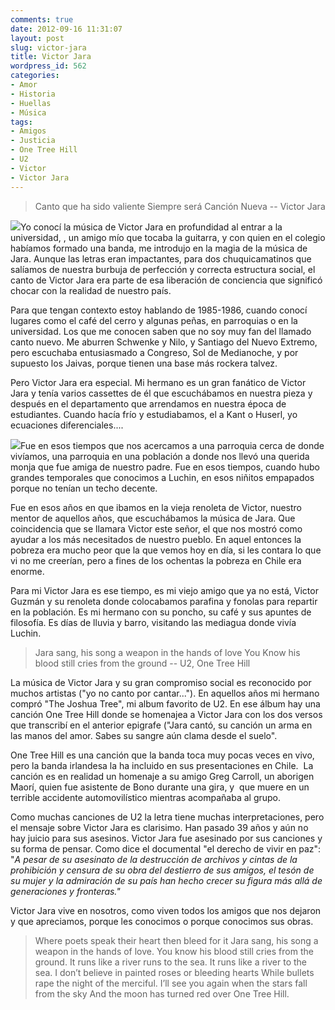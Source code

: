 ```yaml
---
comments: true
date: 2012-09-16 11:31:07
layout: post
slug: victor-jara
title: Victor Jara
wordpress_id: 562
categories:
- Amor
- Historia
- Huellas
- Música
tags:
- Amigos
- Justicia
- One Tree Hill
- U2
- Victor
- Victor Jara
---
```


> 

> 
> Canto que ha sido valiente
Siempre será Canción Nueva
-- Victor Jara
> 
> 





[![](http://www.akarru.org/blog/wp-content/uploads/2012/09/jara.jpg)](http://www.akarru.org/blog/wp-content/uploads/2012/09/jara.jpg)Yo conocí la música de Victor Jara en profundidad al entrar a la universidad, , un amigo mío que tocaba la guitarra, y con quien en el colegio habíamos formado una banda, me introdujo en la magia de la música de Jara. Aunque las letras eran impactantes, para dos chuquicamatinos que salíamos de nuestra burbuja de perfección y correcta estructura social, el canto de Victor Jara era parte de esa liberación de conciencia que significó chocar con la realidad de nuestro país.




Para que tengan contexto estoy hablando de 1985-1986, cuando conocí lugares como el café del cerro y algunas peñas, en parroquias o en la universidad. Los que me conocen saben que no soy muy fan del llamado canto nuevo. Me aburren Schwenke y Nilo, y Santiago del Nuevo Extremo, pero escuchaba entusiasmado a Congreso, Sol de Medianoche, y por supuesto los Jaivas, porque tienen una base más rockera talvez.




Pero Victor Jara era especial. Mi hermano es un gran fanático de Victor Jara y tenía varios cassettes de él que escuchábamos en nuestra pieza y después en el departamento que arrendamos en nuestra época de estudiantes. Cuando hacía frío y estudiabamos, el a Kant o Huserl, yo ecuaciones diferenciales....




[![](http://www.akarru.org/blog/wp-content/uploads/2012/09/renoleta1.png)](http://www.akarru.org/blog/wp-content/uploads/2012/09/renoleta1.png)Fue en esos tiempos que nos acercamos a una parroquia cerca de donde vivíamos, una parroquia en una población a donde nos llevó una querida monja que fue amiga de nuestro padre. Fue en esos tiempos, cuando hubo grandes temporales que conocimos a Luchin, en esos niñitos empapados porque no tenían un techo decente.




Fue en esos años en que ibamos en la vieja renoleta de Victor, nuestro mentor de aquellos años, que escuchábamos la música de Jara. Que coincidencia que se llamara Victor este señor, el que nos mostró como ayudar a los más necesitados de nuestro pueblo. En aquel entonces la pobreza era mucho peor que la que vemos hoy en día, si les contara lo que vi no me creerían, pero a fines de los ochentas la pobreza en Chile era enorme.




Para mi Victor Jara es ese tiempo, es mi viejo amigo que ya no está, Victor Guzmán y su renoleta donde colocabamos parafina y fonolas para repartir en la población. Es mi hermano con su poncho, su café y sus apuntes de filosofía. Es días de lluvia y barro, visitando las mediagua donde vivía Luchin.







> 

> 
> Jara sang, his song a weapon in the hands of love
You Know his blood still cries from the ground
-- U2, One Tree Hill
> 
> 





La música de Victor Jara y su gran compromiso social es reconocido por muchos artistas ("yo no canto por cantar..."). En aquellos años mi hermano compró "The Joshua Tree", mi album favorito de U2. En ese álbum hay una canción One Tree Hill donde se homenajea a Victor Jara con los dos versos que transcribí en el anterior epigrafe ("Jara cantó, su canción un arma en las manos del amor. Sabes su sangre aún clama desde el suelo".




One Tree Hill es una canción que la banda toca muy pocas veces en vivo, pero la banda irlandesa la ha incluido en sus presentaciones en Chile.  La canción es en realidad un homenaje a su amigo Greg Carroll, un aborigen Maorí, quien fue asistente de Bono durante una gira, y  que muere en un terrible accidente automovilístico mientras acompañaba al grupo.




Como muchas canciones de U2 la letra tiene muchas interpretaciones, pero el mensaje sobre Victor Jara es clarisimo. Han pasado 39 años y aún no hay juicio para sus asesinos. Victor Jara fue asesinado por sus canciones y su forma de pensar. Como dice el documental "el derecho de vivir en paz": "_A pesar de su asesinato de la destrucción de archivos y cintas de la prohibición y censura de su obra del destierro de sus amigos, el tesón de su mujer y la admiración de su país han hecho crecer su figura más allá de generaciones y fronteras."_




Victor Jara vive en nosotros, como viven todos los amigos que nos dejaron y que apreciamos, porque les conocimos o porque conocimos sus obras.





> Where poets speak their heart then bleed for it
Jara sang, his song a weapon in the hands of love.
You know his blood still cries from the ground.
It runs like a river runs to the sea.
It runs like a river to the sea.
I don’t believe in painted roses or bleeding hearts
While bullets rape the night of the merciful.
I’ll see you again when the stars fall from the sky
And the moon has turned red over One Tree Hill.





